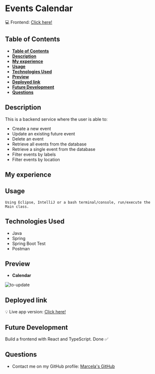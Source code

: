 # Events Calendar

💻 Frontend: [Click here!](https://github.com/marcelamejiao/Events-Calendar)

## **Table of Contents**

- [**Table of Contents**](#table-of-contents)
- [**Description**](#description)
- [**My experience**](#my-experience)
- [**Usage**](#usage)
- [**Technologies Used**](#technologies-used)
- [**Preview**](#preview)
- [**Deployed link**](#deployed-link)
- [**Future Development**](#future-development)
- [**Questions**](#questions)

## **Description**

This is a backend service where the user is able to:

* Create a new event
* Update an existing future event
* Delete an event
* Retrieve all events from the database
* Retrieve a single event from the database
* Filter events by labels
* Filter events by location

## **My experience**



## **Usage**

```
Using Eclipse, IntelliJ or a bash terminal/console, run/execute the Main class. 
```

## **Technologies Used**

* Java
* Spring
* Spring Boot Test
* Postman

## **Preview**

* **Calendar**

![to-update](./)

## **Deployed link**

💡 Live app version: [Click here!](https://events-calendar.apps.marcelamejia.xyz/)

## **Future Development**

Build a frontend with React and TypeScript. Done ✅

## **Questions**

* Contact me on my GitHub profile: [Marcela's GitHub](https://github.com/marcelamejiao)
